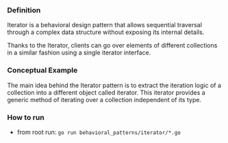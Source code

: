 ### Definition
Iterator is a behavioral design pattern that allows sequential traversal through a complex data structure without exposing its internal details.

Thanks to the Iterator, clients can go over elements of different collections in a similar fashion using a single iterator interface.

### Conceptual Example
The main idea behind the Iterator pattern is to extract the iteration logic of a collection into a different object called iterator. This iterator provides a generic method of iterating over a collection independent of its type.

### How to run
- from root run: `go run behavioral_patterns/iterator/*.go`